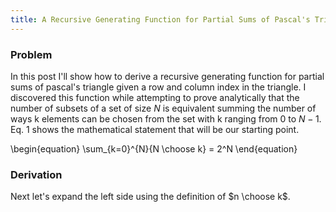 ```yaml
---
title: A Recursive Generating Function for Partial Sums of Pascal's Triangle
---
```


### Problem
In this post I'll show how to derive a recursive generating function for partial sums of pascal's triangle given a row and column index in the triangle. I discovered this function while attempting to prove analytically that the number of subsets of a set of size $N$ is equivalent summing the number of ways k elements can be chosen from the set with k ranging from 0 to $N-1$. Eq. 1 shows the mathematical statement that will be our starting point.


\begin{equation}
\sum_{k=0}^{N}{N \choose k} = 2^N
\end{equation}

### Derivation
Next let's expand the left side using the definition of $n \choose k$.

<script>
MathJax = {
  tex: {
    inlineMath: [['$', '$'], ['\\(', '\\)']],
    tags: 'ams'
  },
  svg: {
    fontCache: 'global'
  }
};
</script>
<script type="text/javascript" id="MathJax-script" async
  src="https://cdn.jsdelivr.net/npm/mathjax@3/es5/tex-svg.js">
</script>